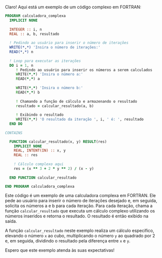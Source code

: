 Claro! Aqui está um exemplo de um código complexo em FORTRAN:

```fortran
PROGRAM calculadora_complexa
  IMPLICIT NONE
  
  INTEGER :: i, n
  REAL :: a, b, resultado
  
  ! Pedindo ao usuário para inserir o número de iterações
  WRITE(*,*) 'Insira o número de iterações:'
  READ(*,*) n
  
  ! Loop para executar as iterações
  DO i = 1, n
     ! Pedindo ao usuário para inserir os números a serem calculados
     WRITE(*,*) 'Insira o número a:'
     READ(*,*) a
     
     WRITE(*,*) 'Insira o número b:'
     READ(*,*) b
     
     ! Chamando a função de cálculo e armazenando o resultado
     resultado = calcular_resultado(a, b)
     
     ! Exibindo o resultado
     WRITE(*,*) 'O resultado da iteração ', i, ' é: ', resultado
  END DO
  
CONTAINS

  FUNCTION calcular_resultado(x, y) RESULT(res)
    IMPLICIT NONE
    REAL, INTENT(IN) :: x, y
    REAL :: res
    
    ! Cálculo complexo aqui
    res = (x ** 3 + 2 * y ** 2) / (x - y)
    
  END FUNCTION calcular_resultado

END PROGRAM calculadora_complexa
```

Este código é um exemplo de uma calculadora complexa em FORTRAN. Ele pede ao usuário para inserir o número de iterações desejado e, em seguida, solicita os números a e b para cada iteração. Para cada iteração, chama a função `calcular_resultado` que executa um cálculo complexo utilizando os números inseridos e retorna o resultado. O resultado é então exibido na saída. 

A função `calcular_resultado` neste exemplo realiza um cálculo específico, elevando o número `x` ao cubo, multiplicando o número `y` ao quadrado por 2 e, em seguida, dividindo o resultado pela diferença entre `x` e `y`.

Espero que este exemplo atenda às suas expectativas!